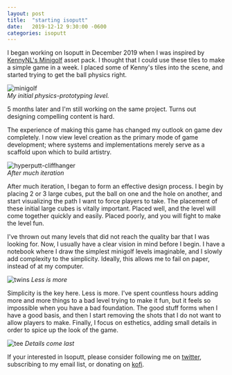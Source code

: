 ```yaml
---
layout: post
title:  "starting isoputt"
date:   2019-12-12 9:30:00 -0600
categories: isoputt
---
```


I began working on Isoputt in December 2019 when I was inspired by [KennyNL's Minigolf](https://www.kenney.nl/assets/minigolf-kit) asset pack. I thought that I could use these tiles to make a simple game in a week. I placed some of Kenny's tiles into the scene, and started trying to get the ball physics right.

![minigolf][minigolf]  
_My initial physics-prototyping level._

5 months later and I'm still working on the same project. Turns out designing compelling content is hard.

The experience of making this game has changed my outlook on game dev completely. I now view level creation as the primary mode of game development; where systems and implementations merely serve as a scaffold upon which to build artistry.

![hyperputt-cliffhanger][cliffhanger]  
_After much iteration_


After much iteration, I began to form an effective design process. I begin by placing 2 or 3 large cubes, put the ball on one and the hole on another, and start visualizing the path I want to force players to take. The placement of these initial large cubes is vitally important. Placed well, and the level will come together quickly and easily. Placed poorly, and you will fight to make the level fun.

I've thrown out many levels that did not reach the quality bar that I was looking for. Now, I usually have a clear vision in mind before I begin. I have a notebook where I draw the simplest minigolf levels imaginable, and I slowly add complexity to the simplicity. Ideally, this allows me to fail on paper, instead of at my computer.

![twins][twins]
_Less is more_

Simplicity is the key here. Less is more. I've spent countless hours adding more and more things to a bad level trying to make it fun, but it feels so impossible when you have a bad foundation. The good stuff forms when I have a good basis, and then I start removing the shots that I do not want to allow players to make. Finally, I focus on esthetics, adding small details in order to spice up the look of the game.

![tee][tee]
_Details come last_

If your interested in Isoputt, please consider following me on [twitter][twitter], subscribing to my email list, or donating on [kofi][kofi].

[cliffhanger]:{{site.baseurl}}/assets/img/hyperput_cliffhanger.gif "Isoputt Gif"
[minigolf]:{{site.baseurl}}/assets/img/minigolf.gif "Minigolf Gif"
[tee]:{{site.baseurl}}/assets/img/hyperputt_showreel2.gif "Isoputt Gif"
[twins]:{{site.baseurl}}/assets/img/isoputt_twins.gif "Isoputt Gif"
[twitter]:https://twitter.com/00jknight
[kofi]:https://ko-fi.com/00jknight

